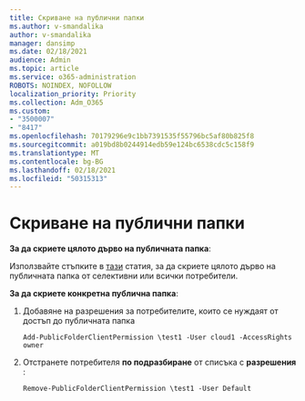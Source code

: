 ```yaml
---
title: Скриване на публични папки
ms.author: v-smandalika
author: v-smandalika
manager: dansimp
ms.date: 02/18/2021
audience: Admin
ms.topic: article
ms.service: o365-administration
ROBOTS: NOINDEX, NOFOLLOW
localization_priority: Priority
ms.collection: Adm_O365
ms.custom:
- "3500007"
- "8417"
ms.openlocfilehash: 70179296e9c1bb7391535f55796bc5af80b825f8
ms.sourcegitcommit: a019bd8b0244914edb59e124bc6538cdc5c158f9
ms.translationtype: MT
ms.contentlocale: bg-BG
ms.lasthandoff: 02/18/2021
ms.locfileid: "50315313"
---
```

# <a name="hide-public-folders"></a>Скриване на публични папки

**За да скриете цялото дърво на публичната папка**:

Използвайте стъпките в [тази](https://aka.ms/ControlPF) статия, за да скриете цялото дърво на публичната папка от селективни или всички потребители.

**За да скриете конкретна публична папка**:

1. Добавяне на разрешения за потребителите, които се нуждаят от достъп до публичната папка

    `Add-PublicFolderClientPermission \test1 -User cloud1 -AccessRights owner`

2. Отстранете потребителя **по подразбиране** от списъка с **разрешения** :

    `Remove-PublicFolderClientPermission \test1 -User Default`
